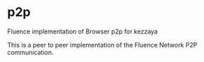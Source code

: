 # p2p
Fluence implementation of Browser p2p for kezzaya

This is a peer to peer implementation of the Fluence Network P2P communication.


